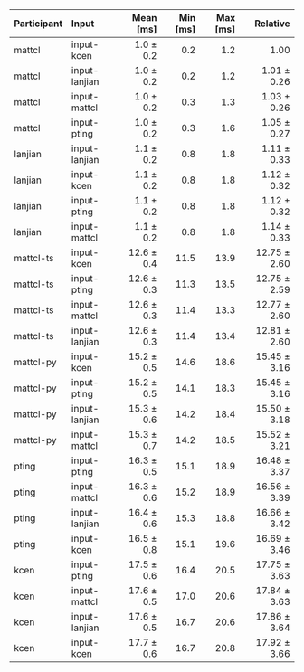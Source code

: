| Participant | Input | Mean [ms] | Min [ms] | Max [ms] | Relative |
|:---|:---|---:|---:|---:|---:|
| mattcl | input-kcen | 1.0 ± 0.2 | 0.2 | 1.2 | 1.00 |
| mattcl | input-lanjian | 1.0 ± 0.2 | 0.2 | 1.2 | 1.01 ± 0.26 |
| mattcl | input-mattcl | 1.0 ± 0.2 | 0.3 | 1.3 | 1.03 ± 0.26 |
| mattcl | input-pting | 1.0 ± 0.2 | 0.3 | 1.6 | 1.05 ± 0.27 |
| lanjian | input-lanjian | 1.1 ± 0.2 | 0.8 | 1.8 | 1.11 ± 0.33 |
| lanjian | input-kcen | 1.1 ± 0.2 | 0.8 | 1.8 | 1.12 ± 0.32 |
| lanjian | input-pting | 1.1 ± 0.2 | 0.8 | 1.8 | 1.12 ± 0.32 |
| lanjian | input-mattcl | 1.1 ± 0.2 | 0.8 | 1.8 | 1.14 ± 0.33 |
| mattcl-ts | input-kcen | 12.6 ± 0.4 | 11.5 | 13.9 | 12.75 ± 2.60 |
| mattcl-ts | input-pting | 12.6 ± 0.3 | 11.3 | 13.5 | 12.75 ± 2.59 |
| mattcl-ts | input-mattcl | 12.6 ± 0.3 | 11.4 | 13.3 | 12.77 ± 2.60 |
| mattcl-ts | input-lanjian | 12.6 ± 0.3 | 11.4 | 13.4 | 12.81 ± 2.60 |
| mattcl-py | input-kcen | 15.2 ± 0.5 | 14.6 | 18.6 | 15.45 ± 3.16 |
| mattcl-py | input-pting | 15.2 ± 0.5 | 14.1 | 18.3 | 15.45 ± 3.16 |
| mattcl-py | input-lanjian | 15.3 ± 0.6 | 14.2 | 18.4 | 15.50 ± 3.18 |
| mattcl-py | input-mattcl | 15.3 ± 0.7 | 14.2 | 18.5 | 15.52 ± 3.21 |
| pting | input-pting | 16.3 ± 0.5 | 15.1 | 18.9 | 16.48 ± 3.37 |
| pting | input-mattcl | 16.3 ± 0.6 | 15.2 | 18.9 | 16.56 ± 3.39 |
| pting | input-lanjian | 16.4 ± 0.6 | 15.3 | 18.8 | 16.66 ± 3.42 |
| pting | input-kcen | 16.5 ± 0.8 | 15.1 | 19.6 | 16.69 ± 3.46 |
| kcen | input-pting | 17.5 ± 0.6 | 16.4 | 20.5 | 17.75 ± 3.63 |
| kcen | input-mattcl | 17.6 ± 0.5 | 17.0 | 20.6 | 17.84 ± 3.63 |
| kcen | input-lanjian | 17.6 ± 0.5 | 16.7 | 20.6 | 17.86 ± 3.64 |
| kcen | input-kcen | 17.7 ± 0.6 | 16.7 | 20.8 | 17.92 ± 3.66 |
